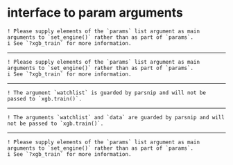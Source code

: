 # interface to param arguments

    ! Please supply elements of the `params` list argument as main arguments to `set_engine()` rather than as part of `params`.
    i See `?xgb_train` for more information.

---

    ! Please supply elements of the `params` list argument as main arguments to `set_engine()` rather than as part of `params`.
    i See `?xgb_train` for more information.

---

    ! The argument `watchlist` is guarded by parsnip and will not be passed to `xgb.train()`.

---

    ! The arguments `watchlist` and `data` are guarded by parsnip and will not be passed to `xgb.train()`.

---

    ! Please supply elements of the `params` list argument as main arguments to `set_engine()` rather than as part of `params`.
    i See `?xgb_train` for more information.

